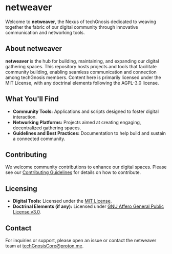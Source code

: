 # netweaver

Welcome to **netweaver**, the Nexus of techGnosis dedicated to weaving together the fabric of our digital community through innovative communication and networking tools.

## About netweaver

**netweaver** is the hub for building, maintaining, and expanding our digital gathering spaces. This repository hosts projects and tools that facilitate community building, enabling seamless communication and connection among techGnosis members. Content here is primarily licensed under the MIT License, with any doctrinal elements following the AGPL-3.0 license.

## What You'll Find

- **Community Tools:** Applications and scripts designed to foster digital interaction.
- **Networking Platforms:** Projects aimed at creating engaging, decentralized gathering spaces.
- **Guidelines and Best Practices:** Documentation to help build and sustain a connected community.

## Contributing

We welcome community contributions to enhance our digital spaces. Please see our [Contributing Guidelines](CONTRIBUTING.md) for details on how to contribute.

## Licensing

- **Digital Tools:** Licensed under the [MIT License](https://opensource.org/licenses/MIT).
- **Doctrinal Elements (if any):** Licensed under [GNU Affero General Public License v3.0](https://www.gnu.org/licenses/agpl-3.0.html).

## Contact

For inquiries or support, please open an issue or contact the netweaver team at [techGnosisCore@proton.me](mailto:techGnosisCore@proton.me).
